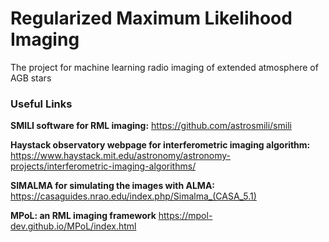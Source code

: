 # Regularized Maximum Likelihood Imaging
The project for machine learning radio imaging of extended atmosphere of AGB stars

### Useful Links
**SMILI software for RML imaging:** https://github.com/astrosmili/smili

**Haystack observatory webpage for interferometric imaging algorithm:** https://www.haystack.mit.edu/astronomy/astronomy-projects/interferometric-imaging-algorithms/

**SIMALMA for simulating the images with ALMA:** https://casaguides.nrao.edu/index.php/Simalma_(CASA_5.1)

**MPoL: an RML imaging framework** https://mpol-dev.github.io/MPoL/index.html
